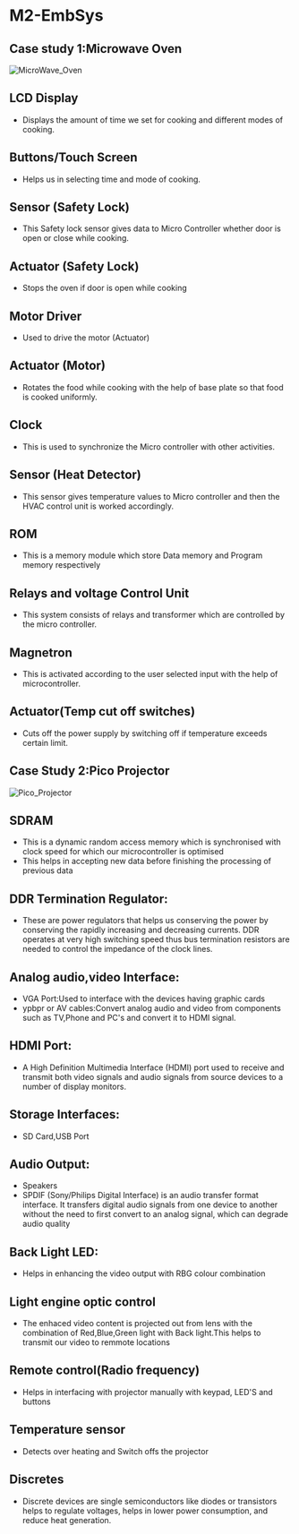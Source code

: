 # M2-EmbSys
## Case study 1:Microwave Oven
![MicroWave_Oven](https://user-images.githubusercontent.com/94365143/154559985-02ae55d5-909e-49db-a7db-c1dfee166b0a.png)

## LCD Display
* Displays the amount of time we set for cooking and different modes of cooking.
## Buttons/Touch Screen
* Helps us in selecting time and mode of cooking.
## Sensor (Safety Lock)
* This Safety lock sensor gives data to Micro Controller whether door is open or close while cooking. 
## Actuator (Safety Lock)
* Stops the oven if door is open while cooking
## Motor Driver
* Used to drive the motor (Actuator)
## Actuator (Motor)
* Rotates the food while cooking with the help of base plate so that food is cooked uniformly.
## Clock
* This is used to synchronize the Micro controller with other activities.
## Sensor (Heat Detector)
* This sensor gives temperature values to Micro controller and then the HVAC control unit is worked accordingly.
## ROM
* This is a memory module which store Data memory and Program memory respectively
## Relays and voltage Control Unit 
* This system consists of relays and transformer which are controlled by the micro controller.
## Magnetron
* This is activated according to the user selected input with the help of microcontroller.
## Actuator(Temp cut off switches)
* Cuts off the power supply by switching off if temperature exceeds certain limit.

## Case Study 2:Pico Projector
![Pico_Projector](https://user-images.githubusercontent.com/94365143/154559996-3512bb73-c0c2-406c-abff-fd488a855634.png)
## SDRAM
* This is a dynamic random access memory which is synchronised with clock speed for which our microcontroller is optimised
* This helps in accepting new data before finishing the processing of previous data 
## DDR Termination Regulator:
* These are power regulators that helps us conserving the power by conserving the rapidly increasing and decreasing currents.
DDR operates at very high switching speed thus bus termination resistors are needed to control the impedance of the clock lines.
## Analog audio,video Interface:
* VGA Port:Used to interface with the devices having graphic cards
* ypbpr or AV cables:Convert analog audio and video from components such as TV,Phone and PC's and convert it to HDMI signal.
## HDMI Port:
* A High Definition Multimedia Interface (HDMI) port used to receive and transmit both video signals and audio signals from source devices to a number of display monitors.
## Storage Interfaces:
* SD Card,USB Port
## Audio Output:
* Speakers
* SPDIF (Sony/Philips Digital Interface) is an audio transfer format interface. It transfers digital audio signals from one device to another without the need to first convert to an analog signal, which can degrade audio quality
## Back Light LED:
* Helps in enhancing the video output with RBG colour combination
## Light engine optic control
* The enhaced video content is projected out from lens with the combination of Red,Blue,Green light with Back light.This helps
to transmit our video to remmote locations
## Remote control(Radio frequency)
* Helps in interfacing with projector manually with keypad, LED'S and buttons
## Temperature sensor
* Detects over heating and Switch offs the projector 
## Discretes
* Discrete devices are single semiconductors like diodes or transistors helps to regulate voltages, helps in lower power consumption, and reduce heat generation.


